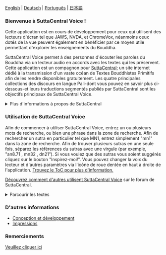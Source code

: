 [English](https://github.com/sc-voice/sc-voice/wiki)  |  [Deutsch](https://github.com/sc-voice/sc-voice/wiki/Home-DE)  |  [Português](https://github.com/sc-voice/sc-voice/wiki/Home-PT)  |  [日本語](https://github.com/sc-voice/sc-voice/wiki/Home-JA)

### Bienvenue à SuttaCentral Voice ! 

Cette application est en cours de développement pour ceux qui utilisent des lecteurs d'écran tel que JAWS, NVDA, et ChromeVox, néanmoins ceux dotés de la vue peuvent également en bénéficier par ce moyen utile permettant d'explorer les enseignements du Bouddha.

SuttaCentral Voice permet à des personnes d'écouter les paroles du Bouddha via un lecteur audio en accords avec les textes qui les préservent. Cette application est un compagnon pour <a href="https://suttacentral.net" target="_blank">SuttaCentral</a>; un site internet dédié à la transmission d'un vaste océan de Textes Bouddhistes Primitifs afin de les rendre disponibles gratuitement. Les quatre principales collections des discours en langue Pali-dont vous pouvez en savoir plus ci-dessous-et leurs traductions segmentés publiés par SuttaCentral sont les objectifs principaux de SuttaCentral Voice.

<details>
<summary>Plus d'informations à propos de SuttaCentral</summary>

* <a href="https://suttacentral.net/introduction" target="_blank">Introduction à SuttaCentral</a>
* <a href="https://suttacentral.net/introduction" target="_blank">La méthodologie de SuttaCentral</a>
* <a href="https://suttacentral.net/introduction" target="_blank">Le système de numérotation de SuttaCentral</a>
* <a href="https://suttacentral.net/introduction" target="_blank">Abréviations utilisés sur SuttaCentral</a>
* <a href="https://suttacentral.net/introduction" target="_blank">Remerciements</a>

</details>

### Utilisation de SuttaCentral Voice

Afin de commencer à utiliser SuttaCentral Voice, entrez un ou plusieurs mots de recherche, ou bien une phrase dans la zone de recherche. Afin de rechercher un sutra en particulier tel que MN1, entrez simplement "mn1" dans la zone de recherche. Afin de trouver plusieurs sutras en une seule fois, séparez les références du sutras avec une virgule (par exemple, "an8.71 <span aria-label="comma"> </span><span aria-hidden="true">,</span> mn32 <span aria-label="comma"> </span><span aria-hidden="true">,</span> dn21”). Si vous voulez que des sutras vous soient suggérés cliquez sur le bouton "Inspirez-moi!". Vous pouvez changer la voix du lecteur et d'autres paramètres via l'icône de roue dentée en haut à droite de l'application. <a href="https://github.com/sc-voice/sc-voice/wiki/ToC-FR.md" target="_blank">Trouvez le ToC pour plus d'information.</a> 

<a href="https://discourse.suttacentral.net/t/how-do-you-use-suttacentral-voice/12384" target="_blank">Découvrez comment d'autres utilisent SuttaCentral Voice</a> sur le forum de SuttaCentral.

<details>
<summary>Parcourir les textes</summary>

Vous pouvez lire les introductions générales à propos des deux sections des canons Pali qui tracent les enseignements du Bouddha sur SuttaCentral:

* <a href="https://suttacentral.net/discourses" target="_blank">Introduction aux Discours</a>
* <a href="https://suttacentral.net/discourses" target="_blank">Introduction au Vinaya (Code Monastique)</a>
* <a href="https://suttacentral.net/discourses" target="_blank">Introduction to the Discourses</a>
* <a href="https://suttacentral.net/vinaya" target="_blank">Introduction to the Vinaya (Monastic Code)</a>

SuttaCentral a également publié des guides fournis pour les sutras en Pali qui explorent leurs détails et subtilités en profondeur:

* <a href="https://suttacentral.net/general-guide-sujato" target="_blank">Un guide de lecture pour les Pali Suttas</a>
* <a href="https://suttacentral.net/general-guide-sujato" target="_blank">Les Longs Discours: Le Dharma en tant que littérature et compilation</a>
* <a href="https://suttacentral.net/general-guide-sujato" target="_blank">Les Discours de longueur Moyenne: Conversations sur des sujets de vérité profonde.</a>
* <a href="https://suttacentral.net/general-guide-sujato" target="_blank">Les Discours groupés ou connectés: Le plan de la philosophie Bouddhiste.</a>
* <a href="https://suttacentral.net/general-guide-sujato" target="_blank">Les Discours numériques: Les éléments pratiques pour la vie de tous les jours</a>

Les indexes suivants et listes de termes peuvent également vous aider à trouver ce que vous recherchez: 

* <a href="https://suttacentral.net/subjects" target="_blank">Index des Sujets</a>
* <a href="https://suttacentral.net/subjects" target="_blank">Index des Métaphores</a>
* <a href="https://suttacentral.net/subjects" target="_blank">Index des Noms</a>
* <a href="https://suttacentral.net/subjects" target="_blank">Terminologie de base Pali</a>


</details>

### D'autres informations
* <a href="https://github.com/sc-voice/sc-voice/wiki/ToC#engineering-and-development" target="_blank">Conception et développement</a>
* <a href="https://discourse.suttacentral.net/tags/sc-voice" target="_blank">Impressions</a>

### Remerciements
[Veuillez cliquer ici](https://github.com/sc-voice/sc-voice/wiki/Acknowledgements)
